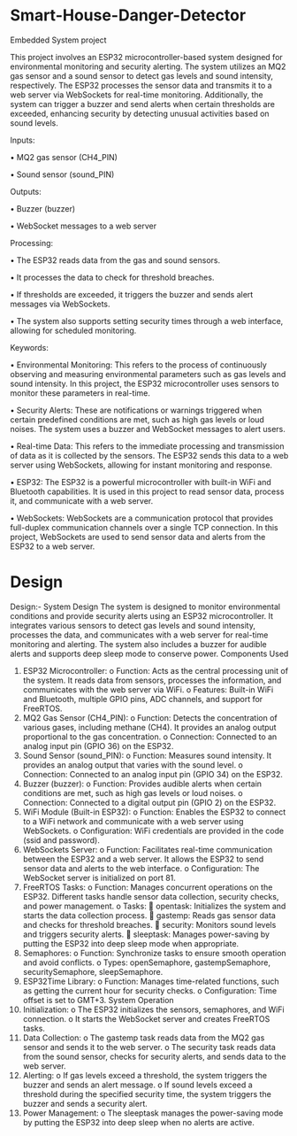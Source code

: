 # Smart-House-Danger-Detector
Embedded System project 

This project involves an ESP32 microcontroller-based system designed for environmental monitoring and security alerting. The system utilizes an MQ2 gas sensor and a sound sensor to detect gas levels and sound intensity, respectively. The ESP32 processes the sensor data and transmits it to a web server via WebSockets for real-time monitoring. Additionally, the system can trigger a buzzer and send alerts when certain thresholds are exceeded, enhancing security by detecting unusual activities based on sound levels.

Inputs:

•	MQ2 gas sensor (CH4_PIN)

•	Sound sensor (sound_PIN)

Outputs:

•	Buzzer (buzzer)

•	WebSocket messages to a web server

Processing:

•	The ESP32 reads data from the gas and sound sensors.

•	It processes the data to check for threshold breaches.

•	If thresholds are exceeded, it triggers the buzzer and sends alert messages via WebSockets.

•	The system also supports setting security times through a web interface, allowing for scheduled monitoring.

Keywords:

•	Environmental Monitoring:  This refers to the process of continuously observing and measuring environmental parameters such as gas levels and sound intensity. In this project, the ESP32 microcontroller uses sensors to monitor these parameters in real-time.

•	Security Alerts:  These are notifications or warnings triggered when certain predefined conditions are met, such as high gas levels or loud noises. The system uses a buzzer and WebSocket messages to alert users.

•	Real-time Data:  This refers to the immediate processing and transmission of data as it is collected by the sensors. The ESP32 sends this data to a web server using WebSockets, allowing for instant monitoring and response.

•	ESP32: The ESP32 is a powerful microcontroller with built-in WiFi and Bluetooth capabilities. It is used in this project to read sensor data, process it, and communicate with a web server.

•	WebSockets: WebSockets are a communication protocol that provides full-duplex communication channels over a single TCP connection. In this project, WebSockets are used to send sensor data and alerts from the ESP32 to a web server.

# Design

Design:-
System Design
The system is designed to monitor environmental conditions and provide security alerts using an ESP32 microcontroller. It integrates various sensors to detect gas levels and sound intensity, processes the data, and communicates with a web server for real-time monitoring and alerting. The system also includes a buzzer for audible alerts and supports deep sleep mode to conserve power.
Components Used
1.	ESP32 Microcontroller:
o	Function: Acts as the central processing unit of the system. It reads data from sensors, processes the information, and communicates with the web server via WiFi.
o	Features: Built-in WiFi and Bluetooth, multiple GPIO pins, ADC channels, and support for FreeRTOS.
2.	MQ2 Gas Sensor (CH4_PIN):
o	Function: Detects the concentration of various gases, including methane (CH4). It provides an analog output proportional to the gas concentration.
o	Connection: Connected to an analog input pin (GPIO 36) on the ESP32.
3.	Sound Sensor (sound_PIN):
o	Function: Measures sound intensity. It provides an analog output that varies with the sound level.
o	Connection: Connected to an analog input pin (GPIO 34) on the ESP32.
4.	Buzzer (buzzer):
o	Function: Provides audible alerts when certain conditions are met, such as high gas levels or loud noises.
o	Connection: Connected to a digital output pin (GPIO 2) on the ESP32.
5.	WiFi Module (Built-in ESP32):
o	Function: Enables the ESP32 to connect to a WiFi network and communicate with a web server using WebSockets.
o	Configuration: WiFi credentials are provided in the code (ssid and password).
6.	WebSockets Server:
o	Function: Facilitates real-time communication between the ESP32 and a web server. It allows the ESP32 to send sensor data and alerts to the web interface.
o	Configuration: The WebSocket server is initialized on port 81.
7.	FreeRTOS Tasks:
o	Function: Manages concurrent operations on the ESP32. Different tasks handle sensor data collection, security checks, and power management.
o	Tasks: 
	opentask: Initializes the system and starts the data collection process.
	gastemp: Reads gas sensor data and checks for threshold breaches.
	security: Monitors sound levels and triggers security alerts.
	sleeptask: Manages power-saving by putting the ESP32 into deep sleep mode when appropriate.
8.	Semaphores:
o	Function: Synchronize tasks to ensure smooth operation and avoid conflicts.
o	Types: openSemaphore, gastempSemaphore, securitySemaphore, sleepSemaphore.
9.	ESP32Time Library:
o	Function: Manages time-related functions, such as getting the current hour for security checks.
o	Configuration: Time offset is set to GMT+3.
System Operation
1.	Initialization:
o	The ESP32 initializes the sensors, semaphores, and WiFi connection.
o	It starts the WebSocket server and creates FreeRTOS tasks.
2.	Data Collection:
o	The gastemp task reads data from the MQ2 gas sensor and sends it to the web server.
o	The security task reads data from the sound sensor, checks for security alerts, and sends data to the web server.
3.	Alerting:
o	If gas levels exceed a threshold, the system triggers the buzzer and sends an alert message.
o	If sound levels exceed a threshold during the specified security time, the system triggers the buzzer and sends a security alert.
4.	Power Management:
o	The sleeptask manages the power-saving mode by putting the ESP32 into deep sleep when no alerts are active.
